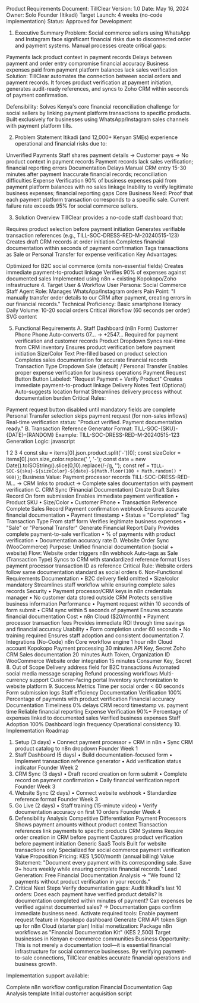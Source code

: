 Product Requirements Document: TillClear
Version: 1.0
Date: May 16, 2024
Owner: Solo Founder (Itikadi)
Target Launch: 4 weeks (no-code implementation)
Status: Approved for Development

1. Executive Summary
Problem: Social commerce sellers using WhatsApp and Instagram face significant financial risks due to disconnected order and payment systems. Manual processes create critical gaps:

Payments lack product context in payment records
Delays between payment and order entry compromise financial accuracy
Business expenses paid from payment platform balances lack sales verification
Solution: TillClear automates the connection between social orders and payment records. It forces product verification at payment initiation, generates audit-ready references, and syncs to Zoho CRM within seconds of payment confirmation.

Defensibility: Solves Kenya's core financial reconciliation challenge for social sellers by linking payment platform transactions to specific products. Built exclusively for businesses using WhatsApp/Instagram sales channels with payment platform tills.

2. Problem Statement
Itikadi (and 12,000+ Kenyan SMEs) experience operational and financial risks due to:

Unverified Payments
Staff shares payment details → Customer pays → No product context in payment records
Payment records lack sales verification; financial reporting errors
Documentation Delays
Manual CRM entry 15-30 minutes after payment
Inaccurate financial records; reconciliation difficulties
Expense Verification
90% of business expenses paid from payment platform balances with no sales linkage
Inability to verify legitimate business expenses; financial reporting gaps
Core Business Need: Proof that each payment platform transaction corresponds to a specific sale. Current failure rate exceeds 95% for social commerce sellers. 

3. Solution Overview
TillClear provides a no-code staff dashboard that:

Requires product selection before payment initiation
Generates verifiable transaction references (e.g., TILL-SOC-DRESS-RED-M-20240515-123)
Creates draft CRM records at order initiation
Completes financial documentation within seconds of payment confirmation
Tags transactions as Sale or Personal Transfer for expense verification
Key Advantages:

Optimized for B2C social commerce (omits non-essential fields)
Creates immediate payment-to-product linkage
Verifies 90% of expenses against documented sales
Implemented using n8n + existing Kopokopo/Zoho infrastructure
4. Target User & Workflow
User Persona: Social Commerce Staff Agent
Role: Manages WhatsApp/Instagram orders
Pain Point: "I manually transfer order details to our CRM after payment, creating errors in our financial records."
Technical Proficiency: Basic smartphone literacy
Daily Volume: 10-20 social orders
Critical Workflow (60 seconds per order)
SVG content

5. Functional Requirements
A. Staff Dashboard (n8n Form)
Customer Phone
Phone
Auto-converts
07...
→
+2547...
Required for payment verification and customer records
Product
Dropdown
Syncs real-time from CRM inventory
Ensures product verification before payment initiation
Size/Color
Text
Pre-filled based on product selection
Completes sales documentation for accurate financial records
Transaction Type
Dropdown
Sale
(default) /
Personal Transfer
Enables proper expense verification for business operations
Payment Request Button
Button
Labeled: "Request Payment + Verify Product"
Creates immediate payment-to-product linkage
Delivery Notes
Text (Optional)
Auto-suggests location format
Streamlines delivery process without documentation burden
Critical Rules: 

Payment request button disabled until mandatory fields are complete
Personal Transfer selection skips payment request (for non-sales inflows)
Real-time verification status: "Product verified. Payment documentation ready."
B. Transaction Reference Generator
Format: TILL-SOC-{SKU}-{DATE}-{RANDOM}
Example: TILL-SOC-DRESS-RED-M-20240515-123
Generation Logic:
javascript


1
2
3
4
const sku = items[0].json.product.split('-')[0];
const sizeColor = items[0].json.size_color.replace(' ', '-');
const date = new Date().toISOString().slice(0,10).replace(/-/g, '');
const ref = `TILL-SOC-${sku}-${sizeColor}-${date}-${Math.floor(100 + Math.random() * 900)}`;
Business Value:
Payment processor records TILL-SOC-DRESS-RED-M... → CRM links to product → Complete sales documentation with payment verification 
C. CRM Sync (Financial Documentation)
Create Draft Sales Record
On form submission
Enables immediate payment verification
• Product SKU
• Size/Color
• Customer Phone
• Transaction Reference
Complete Sales Record
Payment confirmation webhook
Ensures accurate financial documentation
• Payment timestamp
• Status = "Completed"
Tag Transaction Type
From staff form
Verifies legitimate business expenses
• "Sale" or "Personal Transfer"
Generate Financial Report
Daily
Provides complete payment-to-sale verification
• % of payments with product verification
• Documentation accuracy rate
D. Website Order Sync (WooCommerce)
Purpose: Unified financial documentation (social + website)
Flow:
Website order triggers n8n webhook
Auto-tags as Sale (Transaction Type)
Syncs to CRM with standardized reference format
Uses payment processor transaction ID as reference
Critical Rule: Website orders follow same documentation standard as social orders
6. Non-Functional Requirements
Documentation
• B2C delivery field omitted
• Size/color mandatory
Streamlines staff workflow while ensuring complete sales records
Security
• Payment processor/CRM keys in n8n credentials manager
• No customer data stored outside CRM
Protects sensitive business information
Performance
• Payment request within 10 seconds of form submit
• CRM sync within 5 seconds of payment
Ensures accurate financial documentation
Cost
• n8n Cloud ($20/month)
• Payment processor transaction fees
Provides immediate ROI through time savings and financial accuracy
Usability
• Form completion under 60 seconds
• No training required
Ensures staff adoption and consistent documentation
7. Integrations (No-Code)
n8n
Core workflow engine
1 hour
n8n Cloud account
Kopokopo
Payment processing
30 minutes
API Key, Secret
Zoho CRM
Sales documentation
20 minutes
Auth Token, Organization ID
WooCommerce
Website order integration
15 minutes
Consumer Key, Secret
8. Out of Scope
Delivery address field for B2C transactions
Automated social media message scraping
Refund processing workflows
Multi-currency support
Customer-facing portal
Inventory synchronization to website platform
9. Success Metrics
Time per social order
< 60 seconds
Form submission logs
Staff efficiency
Documentation Verification
100%
Percentage of payments with product verification
Financial accuracy
Documentation Timeliness
0% delays
CRM record timestamp vs. payment time
Reliable financial reporting
Expense Verification
90%+
Percentage of expenses linked to documented sales
Verified business expenses
Staff Adoption
100%
Dashboard login frequency
Operational consistency
10. Implementation Roadmap
1. Setup (3 days)
• Connect payment processor + CRM in n8n
• Sync CRM product catalog to n8n dropdown
Founder
Week 1
2. Staff Dashboard (5 days)
• Build documentation-focused form
• Implement transaction reference generator
• Add verification status indicator
Founder
Week 2
3. CRM Sync (3 days)
• Draft record creation on form submit
• Complete record on payment confirmation
• Daily financial verification report
Founder
Week 3
4. Website Sync (2 days)
• Connect website webhook
• Standardize reference format
Founder
Week 3
5. Go Live (2 days)
• Staff training (15-minute video)
• Verify documentation accuracy on first 10 orders
Founder
Week 4
11. Defensibility Analysis
Competitive Differentiation
Payment Processors
Shows payment amounts without product context
Transaction references link payments to specific products
CRM Systems
Require order creation in CRM before payment
Captures product verification before payment initiation
Generic SaaS Tools
Built for website transactions only
Specialized for social commerce payment verification
Value Proposition
Pricing: KES 1,500/month (annual billing)
Value Statement: "Document every payment with its corresponding sale. Save 9+ hours weekly while ensuring complete financial records."
Lead Generation: Free Financial Documentation Analysis → "We found 12 payments without product verification in your records."
12. Critical Next Steps
Verify documentation gaps:
Audit Itikadi's last 10 orders:
Does each payment have verified product details?
Is documentation completed within minutes of payment?
Can expenses be verified against documented sales?
→ Documentation gaps confirm immediate business need.
Activate required tools:
Enable payment request feature in Kopokopo dashboard
Generate CRM API token
Sign up for n8n Cloud (starter plan)
Initial monetization:
Package n8n workflows as "Financial Documentation Kit" (KES 2,500)
Target businesses in Kenyan e-commerce communities
Business Opportunity: This is not merely a documentation tool—it is essential financial infrastructure for social commerce businesses. By verifying payment-to-sale connections, TillClear enables accurate financial operations and business growth. 

Implementation support available:

Complete n8n workflow configuration
Financial Documentation Gap Analysis template
Initial customer acquisition script